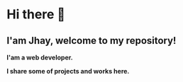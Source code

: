 # Hi there 👋

## I'am Jhay, welcome to my repository! 

**I'am a web developer.**

**I share some of projects and works here.**
